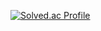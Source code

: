 [![Solved.ac Profile](http://mazassumnida.wtf/api/v2/generate_badge?boj=window3357)](https://solved.ac/window3357/)
